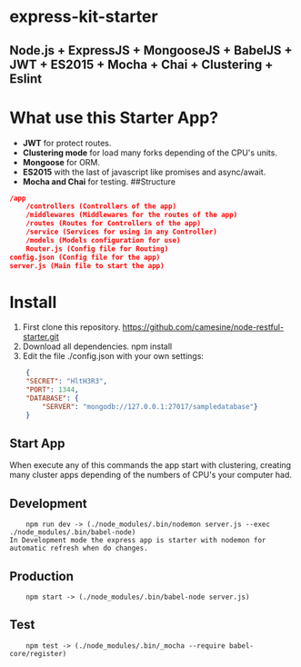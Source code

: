 # express-kit-starter
Node.js + ExpressJS + MongooseJS + BabelJS + JWT + ES2015 + Mocha + Chai + Clustering + Eslint
------------
# What use this Starter App?
- **JWT** for protect routes.
- **Clustering mode** for load many forks depending of the CPU's units.
- **Mongoose** for ORM.
- **ES2015** with the last of javascript like promises and async/await.
- **Mocha and Chai** for testing.
##Structure
```json
/app
	/controllers (Controllers of the app)
	/middlewares (Middlewares for the routes of the app)
	/routes (Routes for Controllers of the app)
	/service (Services for using in any Controller)
	/models (Models configuration for use)
	Router.js (Config file for Routing)
config.json (Config file for the app)
server.js (Main file to start the app)
```
# Install
1. First clone this repository.
		https://github.com/camesine/node-restful-starter.git
2. Download all dependencies.
		npm install
3. Edit the file ./config.json with your own settings:
```json
	{
    "SECRET": "HltH3R3",
    "PORT": 1344,
    "DATABASE": {
        "SERVER": "mongodb://127.0.0.1:27017/sampledatabase"}
    }
```
## Start App
When execute any of this commands the app start with clustering, creating many cluster apps depending of the numbers of CPU's your computer had.
## Development
		npm run dev -> (./node_modules/.bin/nodemon server.js --exec ./node_modules/.bin/babel-node)
	In Development mode the express app is starter with nodemon for automatic refresh when do changes.
## Production
		npm start -> (./node_modules/.bin/babel-node server.js)
## Test
        npm test -> (./node_modules/.bin/_mocha --require babel-core/register)
